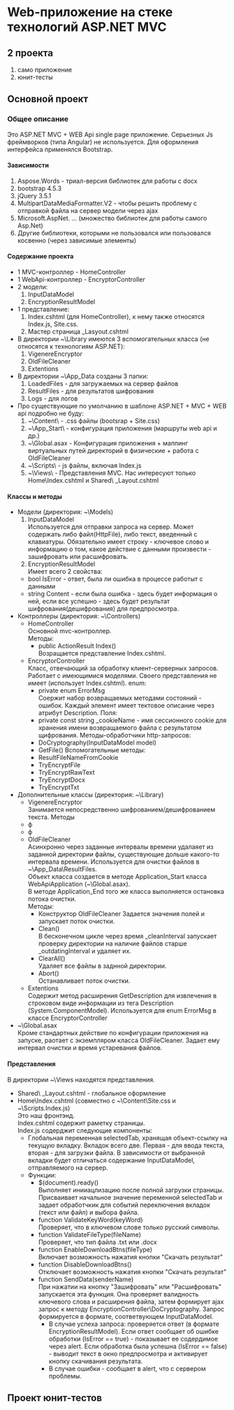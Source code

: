 # Web-приложение на стеке технологий ASP.NET MVC

## 2 проекта

 1. само приложение
 2. юнит-тесты

## Основной проект

### Общее описание

Это ASP.NET MVC + WEB Api single page приложение.
Серьезных Js фреймворков (типа Angular) не используется. Для оформления интерфейса  применялся Bootstrap.

#### Зависимости

 1. Aspose.Words - триал-версия библиотек для работы с docx
 2. bootstrap 4.5.3
 3. jQuery 3.5.1
 4. MultipartDataMediaFormatter.V2 - чтобы решить проблему с отправкой файла на сервер  модели через ajax
 5. Microsoft.AspNet. ... (множество библиотек для работы самого Asp.Net)
 6. Другие библиотеки, которыми не пользовался или пользовался косвенно (через зависимые элементы)

#### Содержание проекта

* 1 MVC-контроллер - HomeController
* 1 WebApi-контроллер - EncryptorController
* 2 модели:
  1. InputDataModel
  2. EncryptionResultModel
* 1 представление:
  1. Index.cshtml (для HomeController), к нему также относятся Index.js, Site.css.
  2. Мастер страница _Lasyout.cshtml
* В директории ~\Library имеются 3 вспомогательных класса (не относятся к технологиям ASP.NET):
  1. VigenereEncryptor
  2. OldFileCleaner
  3. Extentions
* В директории ~\App_Data созданы 3 папки:
  1. LoadedFiles - для загружаемых на сервер файлов
  2. ResultFiles - для результатов шифрования
  3. Logs - для логов
* Про существующие по умолчанию в шаблоне ASP.NET + MVC + WEB api подробно не буду:
  1. ~\Content\ - .css файлы (bootsrap + Site.css)
  2. ~\App_Start\ - конфигурация приложения (маршруты web api и др.)
  3. ~\Global.asax - Конфигурация приложения + маппинг виртуальных путей директорий в физические + работа с OldFileCleaner
  4. ~\Scripts\ - js файлы, включая Index.js
  5. ~\Views\ - Представления MVC. Нас интересуют только Home\Index.cshtml и Shared\ _Layout.cshtml

#### Классы и методы

* Модели (директория: ~\Models)
  1. InputDataModel  
  Используется для отправки запроса на сервер. Может содержать либо файл(HttpFile), либо текст, введенный с клавиатуры. Обязательно имеет строку - ключевое слово и информацию о том, какое действие с данными произвести - зашифровать или расшифровать.
  2. EncryptionResultModel  
    Имеет всего 2 свойства:
  * bool IsError - ответ, была ли ошибка в процессе работыт с данными  
  * string Content - если была ошибка - здесь будет информация о ней, если все успешно - здесь будет результат шифрования(дешифрования) для предпросмотра.
* Контроллеры (директория: ~\Controllers)
  * HomeController  
  Основной mvc-контроллер.  
  Методы:  
    * public ActionResult Index()  
    Возращается представление Index.cshtml.
  * EncryptorController  
  Класс, отвечающий за обработку клиент-серверных запросов. Работает с имеющимися моделями. Своего представления не имеет (использует Index.cshtml).
  enum:
    * private enum ErrorMsg  
    Соержит набор возвращаемых методами состояний - ошибок. Каждый элемент имеет тектовое описание через атрибут Description.
  Поля:
    * private const string _cookieName - имя сессионного cookie для хранения имени возвращаемого файла с результатом щифрования.
  Методы-обработчики http-запросов:
    * DoCryptography(InputDataModel model)
    * GetFile()
  Вспомогательные методы:
    * ResultFileNameFromCookie
    * TryEncryptFile
    * TryEncryptRawText
    * TryEncryptDocx
    * TryEncryptTxt
* Дополнительные классы (директория: ~\Library)
  * VigenereEncryptor  
  Занимается непосредственно шифрованием/дешифрованием текста.
  Методы
  * ф
  * ф
  * OldFileCleaner  
    Асинхронно через заданные интервалы времени удалаяет из заданной директории файлы, существующие дольше какого-то интервала времени. Используется для очистки файлов в ~\App_Data\ResultFiles.  
    Объект класса создается в методе Application_Start класса WebApiApplication (~\Global.asax).  
    В методе Application_End того же класса выполняется остановка потока очистки.  
    Методы:
    * Конструктор OldFileCleaner
    Задается значения полей и запускает поток очистки.
    * Clean()  
    В бесконечном цикле через время _cleanInterval запускает проверку директории на наличие файлов старше _outdatingInterval и удаляет их.
    * ClearAll()  
    Удаляет все файлы в заднной директории.
    * Abort()  
    Останавливает поток очистки.
  * Extentions  
    Содержит метод расширения GetDescription для извлечения в строковом виде информации из тега Description (System.ComponentModel). Используется для enum ErrorMsg в классе EncryptorController
* ~\Global.asax  
Кроме стандартных действие по конфигурации приложения на запуске, раотает с экземпляром класса OldFileCleaner. Задает ему интервал очистки и время устаревания файлов.

#### Представления

 В директории ~\Views находятся представления.

* Shared\ _Layout.cshtml - глобальное оформление
* Home\Index.cshtml (совместно с ~\Content\Site.css и ~\Scripts.Index.js)  
Это наш фронтэнд.  
Index.cshtml содержит раметку страницы.  
Index.js содерджит следующие компоненты:
  * Глобальная переменная selectedTab, хранящая объект-ссылку на текущую вкладку. Вкладок всего две. Первая - для ввода текста, вторая - для загрузки файла. В зависимости от выбранной вкладки будет отличаться содержание InputDataModel, отправляемого на сервер.
  * Функции:
    * $(document).ready()  
    Выполняет инииацлизацию после полной загрузки страницы. Присваивает начальное значение переменной selectedTab и задает обработчкик для событий переключения вкладок (текст или файл) и выбора файла.
    * function ValidateKeyWord(keyWord)  
    Проверяет, что в ключевом слове только русский символы.
    * function ValidateFileType(fileName)  
    Проверяет, что тип файла .txt или .docx
    * function EnableDownloadBtns(fileType)  
    Включает возможность нажатия кнопки "Скачать результат"
    * function DisableDownloadBtns()  
    Отключает возможность нажатия кнопки "Скачать результат"
    * function SendData(senderName)  
    При нажатии на кнопку "Зашифровать" или "Расшифровать" запускается эта функция. Она проверяет валидность ключевого слова и расширения файла, затем формирует ajax запрос к методу EncryptionController\DoCryptography. Запрос формируется в формате, соответвующем InputDataModel.  
      * В случае успеха запроса: проверяется ответ (в формате EncryptionResultModel). Если ответ сообщает об ошибке обработки (IsError == true) - показывает ее содердимое через alert. Если обработка была успешна (IsError == false) - выводит текст в окно предпросмотра и активирует кнопку скачивания результата.
      * В случае ошибки - сообщает в alert, что с сервером проблемы.

## Проект юнит-тестов



